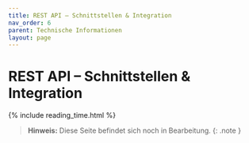 ```yaml
---
title: REST API – Schnittstellen & Integration
nav_order: 6
parent: Technische Informationen
layout: page
---
```


# REST API – Schnittstellen & Integration
{% include reading_time.html %}

> **Hinweis:** Diese Seite befindet sich noch in Bearbeitung.
{: .note }
